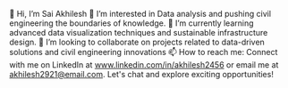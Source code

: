 👋 Hi, I’m Sai Akhilesh
👀 I’m interested in Data analysis and pushing civil engineering the boundaries of knowledge.
🌱 I’m currently learning advanced data visualization techniques and sustainable infrastructure design.
💞️ I’m looking to collaborate on projects related to data-driven solutions and civil engineering innovations
📫 How to reach me: Connect with me on LinkedIn at www.linkedin.com/in/akhilesh2456 or email me at akhilesh2921@email.com. Let's chat and explore exciting opportunities!
<!---
Akhilesh2921/Akhilesh2921 is a ✨ particular ✨ repository because its `README.md` (this file) appears on your GitHub profile.
You can click the Preview link to take a look at your changes.
--->
